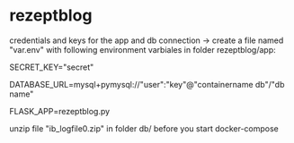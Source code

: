 # rezeptblog

credentials and keys for the app and db connection -> create a file named "var.env" with following environment varbiales in folder rezeptblog/app:

 SECRET_KEY="secret"
 
 DATABASE_URL=mysql+pymysql://"user":"key"@"containername db"/"db name"
 
 FLASK_APP=rezeptblog.py
 
unzip file "ib_logfile0.zip" in folder db/ before you start docker-compose
